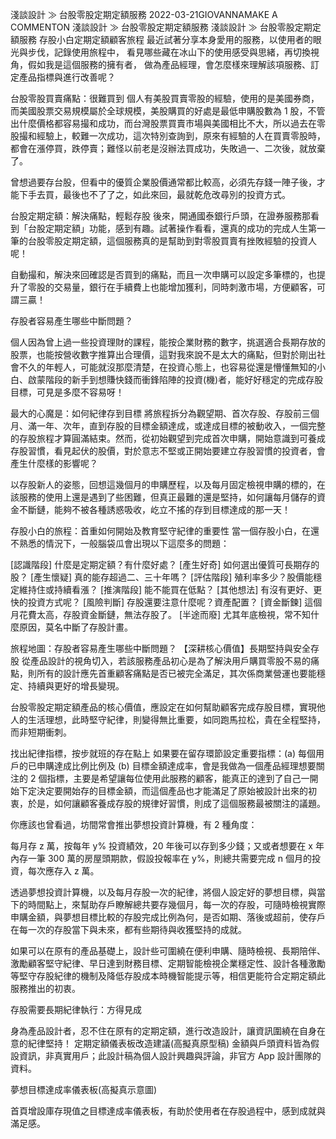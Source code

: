 淺談設計 ≫ 台股零股定期定額服務
2022-03-21GIOVANNAMAKE A COMMENTON 淺談設計 ≫ 台股零股定期定額服務
淺談設計 ≫ 台股零股定期定額服務
存股小白定期定額顧客旅程
最近試著分享本身愛用的服務，以使用者的眼光與步伐，記錄使用旅程中，
看見哪些藏在冰山下的使用感受與思緒，再切換視角，假如我是這個服務的擁有者，
做為產品經理，會怎麼樣來理解該項服務、訂定產品指標與進行改善呢？
 

台股零股買賣痛點：很難買到
個人有美股買賣零股的經驗，使用的是美國券商，而美國股票交易規模屬於全球規模，美股購買的好處是最低申購股數為 1 股，不管出什麼價格都容易撮和成功，而台灣股票買賣市場與美國相比不大，所以過去在零股撮和經驗上，較難一次成功，這次特別查詢到，原來有經驗的人在買賣零股時，都會在漲停買，跌停賣；難怪以前老是沒辦法買成功，失敗過一、二次後，就放棄了。

 

曾想過要存台股，但看中的優質企業股價通常都比較高，必須先存錢一陣子後，才能下手去買，最後也不了了之，如此來回，最就乾危改尋別的投資方式。

 

 

台股定期定額：解決痛點，輕鬆存股 
後來，開通國泰銀行戶頭，在證券服務那看到「台股定期定額」功能，感到有趣。試著操作看看，還真的成功的完成人生第一筆的台股零股定期定額，這個服務真的是幫助到對零股買賣有挫敗經驗的投資人呢！

 

 

自動撮和，解決來回確認是否買到的痛點，而且一次申購可以設定多筆標的，也提升了零股的交易量，銀行在手續費上也能增加獲利，同時刺激市場，方便顧客，可謂三贏！

 

 

存股者容易產生哪些中斷問題？

個人因為曾上過一些投資理財的課程，能按企業財務的數字，挑選適合長期存放的股票，也能按營收數字推算出合理價，這對我來說不是太大的痛點，但對於剛出社會不久的年輕人，可能就沒那麼清楚，在投資心態上，也容易從還是懵懂無知的小白、啟蒙階段的新手到想賺快錢而衝鋒陷陣的投資(機)者，能好好穩定的完成存股目標，可見是多麼不容易呀！

 

 

最大的心魔是：如何紀律存到目標
將旅程拆分為觀望期、首次存股、存股前三個月、滿一年、次年，直到存股的目標金額達成，或達成目標的被動收入，一個完整的存股旅程才算圓滿結束。然而，從初始觀望到完成首次申購，開始意識到可養成存股習慣，看見起伏的股價，對於意志不堅或正開始要建立存股習慣的投資者，會產生什麼樣的影響呢？

 

以存股新人的姿態，回想這幾個月的申購歷程，以及每月固定檢視申購的標的，在該服務的使用上還是遇到了些困難，但真正最難的還是堅持，如何讓每月儲存的資金不斷鏈，能夠不被各種誘惑吸收，屹立不搖的存到目標達成的那一天！

 

 

存股小白的旅程：首重如何開始及教育堅守紀律的重要性
當一個存股小白，在還不熟悉的情況下，一般腦袋瓜會出現以下這麼多的問題：
 
[認識階段] 什麼是定期定額？有什麼好處？
[產生好奇] 如何選出優質可長期存的股？
[產生懷疑] 真的能存超過二、三十年嗎？
[評估階段] 殖利率多少？股價能穩定維持住或持續看漲？
[推演階段] 能不能買在低點？
[其他想法] 有沒有更好、更快的投資方式呢？
[風險判斷] 存股還要注意什麼呢？資產配置？
[資金斷鍊] 這個月花費太高，存股資金斷鏈，無法存股了。
[半途而廢] 尤其年底檢視，常不知什麼原因，莫名中斷了存股計畫。

旅程地圖：存股者容易產生哪些中斷問題？
【深耕核心價值】長期堅持與安全存股
從產品設計的視角切入，若該服務產品初心是為了解決用戶購買零股不易的痛點，則所有的設計應先首重顧客痛點是否已被完全滿足，其次係商業營運也要能穩定、持續與更好的增長變現。

 

台股零股定期定額產品的核心價值，應設定在如何幫助顧客完成存股目標，實現他人的生活理想，此時堅守紀律，則變得無比重要，如同跑馬拉松，貴在全程堅持，而非短期衝刺。

 

 

找出紀律指標，按步就班的存在點上
如果要在留存環節設定重要指標：(a) 每個用戶的已申購達成比例比例及 (b) 目標金額達成率，會是我做為一個產品經理想要關注的 2 個指標，主要是希望讓每位使用此服務的顧客，能真正的達到了自己一開始下定決定要開始存的目標金額，而這個產品也才能滿足了原始被設計出來的初衷，於是，如何讓顧客養成存股的規律好習慣，則成了這個服務最被關注的議題。

 

 

你應該也曾看過，坊間常會推出夢想投資計算機，有 2 種角度：

每月存 z 萬，按每年 y% 投資績效，20 年後可以存到多少錢；又或者想要在 x 年內存一筆 300 萬的房屋頭期款，假設投報率在 y%，則總共需要完成 n 個月的投資，每次應存入 z 萬。

 

 

透過夢想投資計算機，以及每月存股一次的紀律，將個人設定好的夢想目標，與當下的時間點上，來幫助存戶瞭解總共要存幾個月，每一次的存股，可隨時檢視實際申購金額，與夢想目標比較的存股完成比例為何，是否如期、落後或超前，使存戶在每一次的存股當下與未來，都有些期待與收獲堅持的成就。

 

 

如果可以在原有的產品基礎上，設計些可圍繞在便利申購、隨時檢視、長期陪伴、激勵顧客堅守紀律、早日達到財務目標、定期智能檢視企業穩定性、設計各種激勵等堅守存股紀律的機制及降低存股成本時機智能提示等，相信更能符合定期定額此服務推出的初衷。


存股需要長期紀律執行：方得見成
 

 身為產品設計者，忍不住在原有的定期定額，進行改造設計，讓資訊圍繞在自身在意的紀律堅持！
定期定額儀表板改造建議(高擬真原型稿)
金額與戶頭資料皆為假設資訊，非真實用戶；此設計稿為個人設計興趣與評論，非官方 App 設計團隊的資料。
 

 夢想目標達成率儀表板(高擬真示意圖)

首頁增設庫存現值之目標達成率儀表板，有助於使用者在存股過程中，感到成就與滿足感。